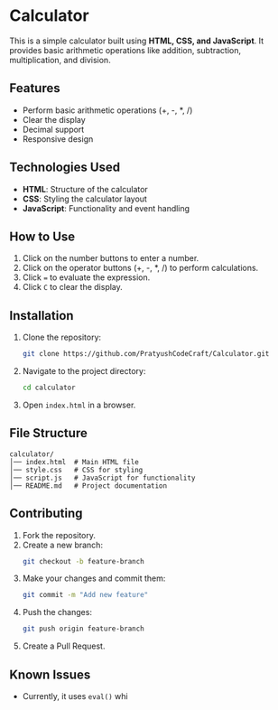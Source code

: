 # Calculator

This is a simple calculator built using **HTML, CSS, and JavaScript**. It provides basic arithmetic operations like addition, subtraction, multiplication, and division.

## Features
- Perform basic arithmetic operations (+, -, *, /)
- Clear the display
- Decimal support
- Responsive design

## Technologies Used
- **HTML**: Structure of the calculator
- **CSS**: Styling the calculator layout
- **JavaScript**: Functionality and event handling

## How to Use
1. Click on the number buttons to enter a number.
2. Click on the operator buttons (+, -, *, /) to perform calculations.
3. Click `=` to evaluate the expression.
4. Click `C` to clear the display.

## Installation
1. Clone the repository:
   ```sh
   git clone https://github.com/PratyushCodeCraft/Calculator.git
   ```
2. Navigate to the project directory:
   ```sh
   cd calculator
   ```
3. Open `index.html` in a browser.

## File Structure
```
calculator/
│── index.html  # Main HTML file
│── style.css   # CSS for styling
│── script.js   # JavaScript for functionality
│── README.md   # Project documentation
``` 

## Contributing
1. Fork the repository.
2. Create a new branch:
   ```sh
   git checkout -b feature-branch
   ```
3. Make your changes and commit them:
   ```sh
   git commit -m "Add new feature"
   ```
4. Push the changes:
   ```sh
   git push origin feature-branch
   ```
5. Create a Pull Request.

## Known Issues
- Currently, it uses `eval()` whi